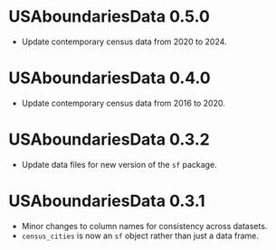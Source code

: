 # USAboundariesData 0.5.0
- Update contemporary census data from 2020 to 2024.

# USAboundariesData 0.4.0

- Update contemporary census data from 2016 to 2020.

# USAboundariesData 0.3.2

- Update data files for new version of the `sf` package.

# USAboundariesData 0.3.1

- Minor changes to column names for consistency across datasets.
- `census_cities` is now an `sf` object rather than just a data frame.
